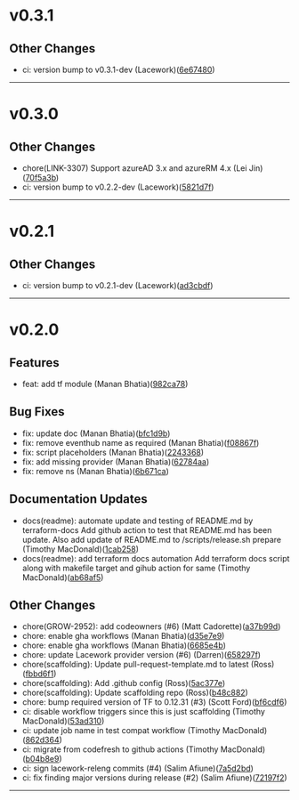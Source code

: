 # v0.3.1

## Other Changes
* ci: version bump to v0.3.1-dev (Lacework)([6e67480](https://github.com/lacework/terraform-azure-microsoft-entra-id-activity-log/commit/6e67480cb2d43c601ec0f9f9270f57433e95e6b4))
---
# v0.3.0

## Other Changes
* chore(LINK-3307) Support azureAD 3.x and azureRM 4.x (Lei Jin)([70f5a3b](https://github.com/lacework/terraform-azure-microsoft-entra-id-activity-log/commit/70f5a3be674b00291dee0a59d05078ad1048f09a))
* ci: version bump to v0.2.2-dev (Lacework)([5821d7f](https://github.com/lacework/terraform-azure-microsoft-entra-id-activity-log/commit/5821d7fdb6f621681027285f5ae574674c3b8c09))
---
# v0.2.1

## Other Changes
* ci: version bump to v0.2.1-dev (Lacework)([ad3cbdf](https://github.com/lacework/terraform-azure-microsoft-entra-id-activity-log/commit/ad3cbdf0329beab3bb68686b15c5414ca42e041d))
---
# v0.2.0

## Features
* feat: add tf module (Manan Bhatia)([982ca78](https://github.com/lacework/terraform-azure-microsoft-entra-id-activity-log/commit/982ca781895f274653872c3e775c18c270663d30))
## Bug Fixes
* fix: update doc (Manan Bhatia)([bfc1d9b](https://github.com/lacework/terraform-azure-microsoft-entra-id-activity-log/commit/bfc1d9b6e330947d99ec2dcf84f5970b6d9e9432))
* fix: remove eventhub name as required (Manan Bhatia)([f08867f](https://github.com/lacework/terraform-azure-microsoft-entra-id-activity-log/commit/f08867f54b8d36f68e59cce13922b55e2fce93c3))
* fix: script placeholders (Manan Bhatia)([2243368](https://github.com/lacework/terraform-azure-microsoft-entra-id-activity-log/commit/224336829d090db2d62079048ec6dc30ab799089))
* fix: add missing provider (Manan Bhatia)([62784aa](https://github.com/lacework/terraform-azure-microsoft-entra-id-activity-log/commit/62784aa33b6c23d5ea2d529e9d7b33e9102272df))
* fix: remove ns (Manan Bhatia)([6b671ca](https://github.com/lacework/terraform-azure-microsoft-entra-id-activity-log/commit/6b671ca6dff1124012ab8308e749501d8d6b393f))
## Documentation Updates
* docs(readme): automate update and testing of README.md by terraform-docs Add github action to test that README.md has been update. Also add update of README.md to /scripts/release.sh prepare (Timothy MacDonald)([1cab258](https://github.com/lacework/terraform-azure-microsoft-entra-id-activity-log/commit/1cab2585f0f2f9b65098aaf87302725f6bb06a8c))
* docs(readme): add terraform docs automation Add terraform docs script along with makefile target and gihub action for same (Timothy MacDonald)([ab68af5](https://github.com/lacework/terraform-azure-microsoft-entra-id-activity-log/commit/ab68af56d8dec1e726cbcc490eb2c948fc9bf882))
## Other Changes
* chore(GROW-2952): add codeowners (#6) (Matt Cadorette)([a37b99d](https://github.com/lacework/terraform-azure-microsoft-entra-id-activity-log/commit/a37b99dc914da47a826daf44eee817d900e2ec07))
* chore: enable gha workflows (Manan Bhatia)([d35e7e9](https://github.com/lacework/terraform-azure-microsoft-entra-id-activity-log/commit/d35e7e9063918477f0667c2dd77253ed8b89da60))
* chore: enable gha workflows (Manan Bhatia)([6685e4b](https://github.com/lacework/terraform-azure-microsoft-entra-id-activity-log/commit/6685e4bec15bbe1ffb012877338a519dff94a033))
* chore: update Lacework provider version (#6) (Darren)([658297f](https://github.com/lacework/terraform-azure-microsoft-entra-id-activity-log/commit/658297f474dd6130e81fda4a934349a58b6aa555))
* chore(scaffolding): Update pull-request-template.md to latest (Ross)([fbbd6f1](https://github.com/lacework/terraform-azure-microsoft-entra-id-activity-log/commit/fbbd6f1957013bcd92dacd0b76da26e95ea13940))
* chore(scaffolding): Add .github config (Ross)([5ac377e](https://github.com/lacework/terraform-azure-microsoft-entra-id-activity-log/commit/5ac377e6e4e50a7e255b18b4bbe33ff09898c542))
* chore(scaffolding): Update scaffolding repo (Ross)([b48c882](https://github.com/lacework/terraform-azure-microsoft-entra-id-activity-log/commit/b48c882d15261b88438d79f569b0d1d7b60fc2e4))
* chore: bump required version of TF to 0.12.31 (#3) (Scott Ford)([bf6cdf6](https://github.com/lacework/terraform-azure-microsoft-entra-id-activity-log/commit/bf6cdf68a271cc49560dd66bb60fd590b0b1328c))
* ci: disable workflow triggers since this is just scaffolding (Timothy MacDonald)([53ad310](https://github.com/lacework/terraform-azure-microsoft-entra-id-activity-log/commit/53ad31049c3bf6ef0bae4217cb5bd8ebfd871cd9))
* ci: update job name in test compat workflow (Timothy MacDonald)([862d364](https://github.com/lacework/terraform-azure-microsoft-entra-id-activity-log/commit/862d364e78849dfd988fe8be6f5a6a195e26cc45))
* ci: migrate from codefresh to github actions (Timothy MacDonald)([b04b8e9](https://github.com/lacework/terraform-azure-microsoft-entra-id-activity-log/commit/b04b8e9d7cfc88ad95640e1b48b7b5b82d472c57))
* ci: sign lacework-releng commits (#4) (Salim Afiune)([7a5d2bd](https://github.com/lacework/terraform-azure-microsoft-entra-id-activity-log/commit/7a5d2bd2b5468d6d6e1537bcbdfa0cbbefded641))
* ci: fix finding major versions during release (#2) (Salim Afiune)([72197f2](https://github.com/lacework/terraform-azure-microsoft-entra-id-activity-log/commit/72197f2f20bf5d67710a2bc2d38d4844427e6d77))
---
